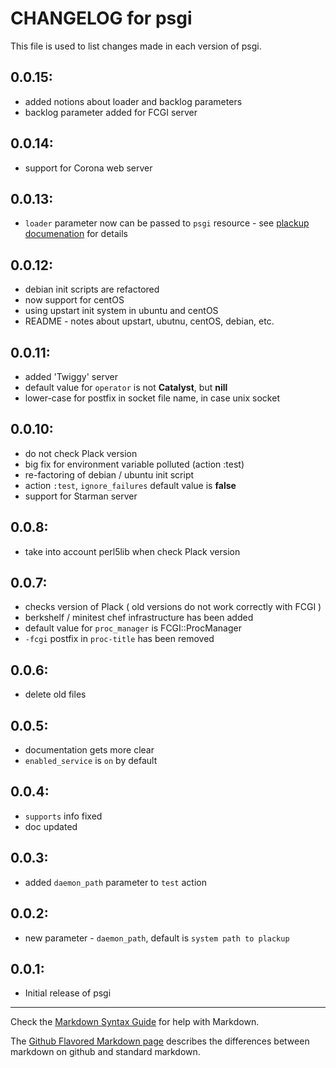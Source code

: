 # CHANGELOG for psgi

This file is used to list changes made in each version of psgi.

## 0.0.15:
* added notions about loader and backlog parameters
* backlog parameter added for FCGI server

## 0.0.14:
* support for Corona web server  

## 0.0.13:
* `loader` parameter now can be passed to `psgi` resource - see [plackup documenation](http://search.cpan.org/~miyagawa/Plack-1.0030/script/plackup) for details

## 0.0.12:
* debian init scripts are refactored
* now support for centOS
* using upstart init system in ubuntu and centOS
* README - notes about upstart, ubutnu, centOS, debian, etc.

## 0.0.11:
* added 'Twiggy' server
* default value for `operator` is not **Catalyst**, but **nill**
* lower-case for postfix in socket file name, in case unix socket

## 0.0.10:
* do not check Plack version
* big fix for environment variable polluted (action :test)
* re-factoring of debian / ubuntu init script
* action `:test`, `ignore_failures` default value is **false**  
* support for Starman server


## 0.0.8:
* take into account perl5lib when check Plack version

## 0.0.7:
* checks version of Plack ( old versions do not work correctly with FCGI )
* berkshelf / minitest chef infrastructure has been added
* default value for `proc_manager` is FCGI::ProcManager
* `-fcgi` postfix in `proc-title` has been removed

## 0.0.6:
* delete old files

## 0.0.5:
* documentation gets more clear
* `enabled_service` is `on` by default 

## 0.0.4:
* `supports` info fixed
* doc updated 

## 0.0.3:
* added `daemon_path` parameter to `test` action

## 0.0.2:
* new parameter - `daemon_path`, default is `system path to plackup`

## 0.0.1:

* Initial release of psgi

- - - 
Check the [Markdown Syntax Guide](http://daringfireball.net/projects/markdown/syntax) for help with Markdown.

The [Github Flavored Markdown page](http://github.github.com/github-flavored-markdown/) describes the differences between markdown on github and standard markdown.
